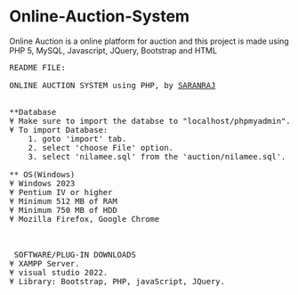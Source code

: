 # Online-Auction-System
Online Auction is a online platform for auction and this project is made using PHP 5, MySQL, Javascript, JQuery, Bootstrap and HTML
<pre>
README FILE:

ONLINE AUCTION SYSTEM using PHP, by <a href="https://github.com/Saranraj33/">SARANRAJ</a>


**Database
¥ Make sure to import the databse to "localhost/phpmyadmin".
¥ To import Database:
	1. goto 'import' tab.
	2. select 'choose File' option.
	3. select 'nilamee.sql' from the 'auction/nilamee.sql'.

** OS(Windows)
¥ Windows 2023
¥ Pentium IV or higher 
¥ Minimum 512 MB of RAM
¥ Minimum 750 MB of HDD
¥ Mozilla Firefox, Google Chrome



 SOFTWARE/PLUG-IN DOWNLOADS 
¥ XAMPP Server.
¥ visual studio 2022.
¥ Library: Bootstrap, PHP, javaScript, JQuery.

</pre>
